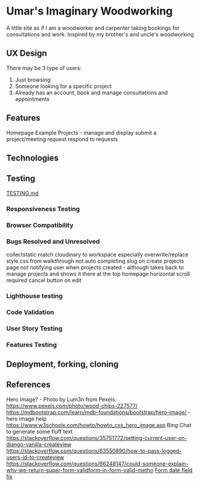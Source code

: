 # Umar's Imaginary Woodworking

A little site as if I am a woodworker and carpenter taking bookings for consultations and work.
Inspired by my brother's and uncle's woodworking

## UX Design

There may be 3 type of users:

1. Just browsing
1. Someone looking for a specific project
1. Already has an account, book and manage consultations and appointments

## Features

Homepage
Example Projects - manage and display
submit a project/meeting request
respond to requests

## Technologies

## Testing

[TESTING.md](TESTING.md)

### Responsiveness Testing

### Browser Compatibility

### Bugs Resolved and Unresolved

collectstatic match cloudinary to workspace especially overwrite/replace style.css from walkthrough
not auto completing slug on create projects page
not notifying user when projects created - although takes back to manage projects and shows it there at the top
homepage horizontal scroll required
cancel button on edit

### Lighthouse testing

### Code Validation

### User Story Testing

### Features Testing

## Deployment, forking, cloning

## References

Hero Image? - Photo by Lum3n from Pexels: <https://www.pexels.com/photo/wood-chips-227577/>
<https://mdbootstrap.com/learn/mdb-foundations/bootstrap/hero-image/> - hero image help
<https://www.w3schools.com/howto/howto_css_hero_image.asp>
Bing Chat to generate some fluff text
<https://stackoverflow.com/questions/35751772/setting-current-user-on-django-vanilla-createview>
<https://stackoverflow.com/questions/63550890/how-to-pass-logged-users-id-to-createview>
<https://stackoverflow.com/questions/66248147/could-someone-explain-why-we-return-super-form-validform-in-form-valid-metho>
[Form date field fix](https://forum.djangoproject.com/t/cant-change-type-attribute-in-django-crispy-forms/10054/11)
